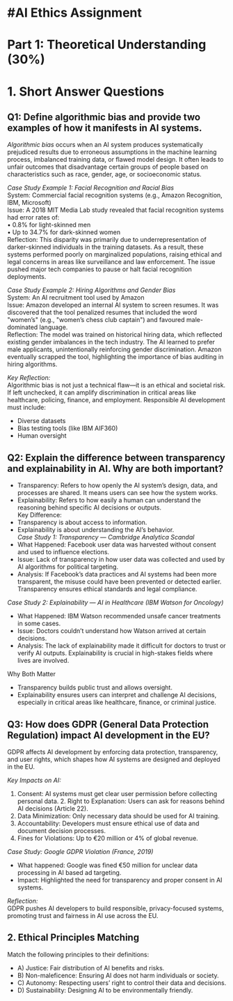 # #AI Ethics Assignment  
# Part 1: Theoretical Understanding (30%)  
# 1. Short Answer Questions  
## Q1: Define algorithmic bias and provide two examples of how it manifests in AI systems.  
*Algorithmic bias* occurs when an AI system produces systematically prejudiced results due to erroneous assumptions in the machine learning process, imbalanced training data, or flawed model design. It often leads to unfair outcomes that disadvantage certain groups of people based on characteristics such as race, gender, age, or socioeconomic status.  
   
*Case Study Example 1: Facial Recognition and Racial Bias*  
System: Commercial facial recognition systems (e.g., Amazon Recognition, IBM, Microsoft)  
Issue: A 2018 MIT Media Lab study revealed that facial recognition systems had error rates of:  
•	0.8% for light-skinned men  
•	Up to 34.7% for dark-skinned women  
Reflection: This disparity was primarily due to underrepresentation of darker-skinned individuals in the training datasets. As a result, these systems performed poorly on marginalized populations, raising ethical and legal concerns in areas like surveillance and law enforcement. The issue pushed major tech companies to pause or halt facial recognition deployments.  
   
*Case Study Example 2: Hiring Algorithms and Gender Bias*  
System: An AI recruitment tool used by Amazon  
Issue: Amazon developed an internal AI system to screen resumes. It was discovered that the tool penalized resumes that included the word "women’s" (e.g., "women’s chess club captain") and favoured male-dominated language.  
Reflection: The model was trained on historical hiring data, which reflected existing gender imbalances in the tech industry. The AI learned to prefer male applicants, unintentionally reinforcing gender discrimination. Amazon eventually scrapped the tool, highlighting the importance of bias auditing in hiring algorithms.  
   
  
*Key Reflection:*  
Algorithmic bias is not just a technical flaw—it is an ethical and societal risk. If left unchecked, it can amplify discrimination in critical areas like healthcare, policing, finance, and employment. Responsible AI development must include:  
*	Diverse datasets  
*	Bias testing tools (like IBM AIF360)  
*	Human oversight  
  
## Q2: Explain the difference between transparency and explainability in AI. Why are both important?  
*	Transparency: Refers to how openly the AI system’s design, data, and processes are shared. It means users can see how the system works.  
*	Explainability: Refers to how easily a human can understand the reasoning behind specific AI decisions or outputs.  
Key Difference:  
*	Transparency is about access to information.  
*	Explainability is about understanding the AI’s behavior.  
*Case Study 1: Transparency — Cambridge Analytica Scandal*  
*	What Happened: Facebook user data was harvested without consent and used to influence elections.  
*	Issue: Lack of transparency in how user data was collected and used by AI algorithms for political targeting.  
*	Analysis: If Facebook’s data practices and AI systems had been more transparent, the misuse could have been prevented or detected earlier. Transparency ensures ethical standards and legal compliance.  
   
_Case Study 2: Explainability — AI in Healthcare (IBM Watson for Oncology)_  
*	What Happened: IBM Watson recommended unsafe cancer treatments in some cases.  
*	Issue: Doctors couldn’t understand how Watson arrived at certain decisions.  
*	Analysis: The lack of explainability made it difficult for doctors to trust or verify AI outputs. Explainability is crucial in high-stakes fields where lives are involved.  
   
  
Why Both Matter   
*	Transparency builds public trust and allows oversight.  
*	Explainability ensures users can interpret and challenge AI decisions, especially in critical areas like healthcare, finance, or criminal justice.  
  
## Q3: How does GDPR (General Data Protection Regulation) impact AI development in the EU?  
GDPR affects AI development by enforcing data protection, transparency, and user rights, which shapes how AI systems are designed and deployed in the EU.  
   
_Key Impacts on AI:_ 
1. Consent: AI systems must get clear user permission before collecting personal data.  2. Right to Explanation: Users can ask for reasons behind AI decisions (Article 22).  
3.	Data Minimization: Only necessary data should be used for AI training.  
4.	Accountability: Developers must ensure ethical use of data and document decision processes.  
5.	Fines for Violations: Up to €20 million or 4% of global revenue.  
   
_Case Study: Google GDPR Violation (France, 2019)_  
*	What happened: Google was fined €50 million for unclear data processing in AI based ad targeting.  
*	Impact: Highlighted the need for transparency and proper consent in AI systems.  
   
_Reflection:_  
GDPR pushes AI developers to build responsible, privacy-focused systems, promoting trust and fairness in AI use across the EU.  
  
## 2. Ethical Principles Matching  
Match the following principles to their definitions:  
*	A) Justice:  Fair distribution of AI benefits and risks.  
*	B) Non-maleficence:  Ensuring AI does not harm individuals or society.  
*	C) Autonomy:  Respecting users’ right to control their data and decisions.  
*	D) Sustainability:  Designing AI to be environmentally friendly.  
  
   
  
  
  
  
  
  
  
  
   
  
